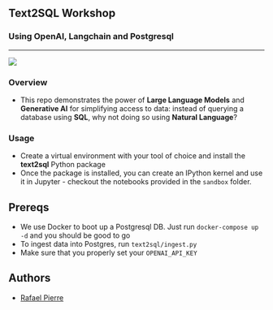 ## Text2SQL Workshop
### Using OpenAI, Langchain and Postgresql

<hr />

<img src="https://github.com/weet-ai/text2sql-workshop/blob/main/img/nosql.png?raw=true"/>

### Overview

* This repo demonstrates the power of **Large Language Models** and **Generative AI** for simplifying access to data: instead of querying a database using **SQL**, why not doing so using **Natural Language**?

### Usage

* Create a virtual environment with your tool of choice and install the **text2sql** Python package
* Once the package is installed, you can create an IPython kernel and use it in Jupyter - checkout the notebooks provided in the `sandbox` folder.

## Prereqs

* We use Docker to boot up a Postgresql DB. Just run `docker-compose up -d` and you should be good to go
* To ingest data into Postgres, run `text2sql/ingest.py`
* Make sure that you properly set your `OPENAI_API_KEY`

## Authors

* [Rafael Pierre](https://www.linkedin.com/in/rafaelpierre)